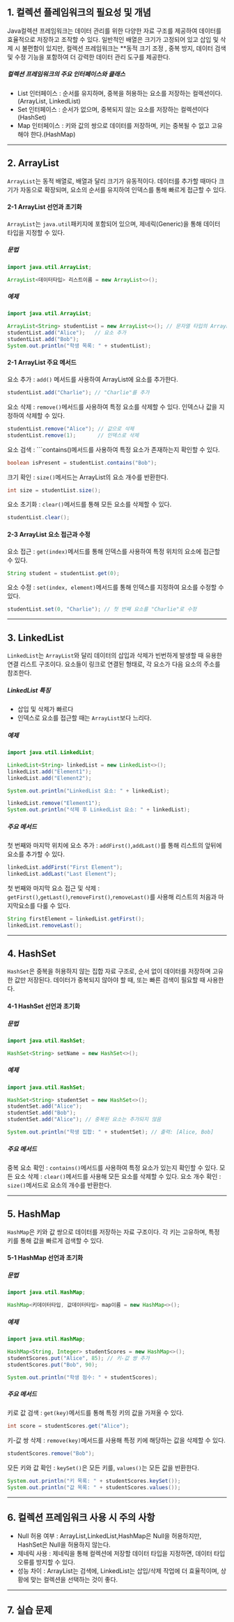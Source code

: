 ## 1. 컬렉션 플레임워크의 필요성 및 개념
Java컬렉션 프레임워크는 데이터 관리를 위한 다양한 자료 구조를 제공하여 데이터를 효율적으로 저장하고 조작할 수 있다. 일반적인 배열은 크기가 고정되어 있고 삽입 및 삭제 시 불편함이 있지만, 컬렉션 프레임워크는 **동적 크기 조정
, 중복 방지, 데이터 검색 및 수정 기능을 포함하여 더 강력한 데이터 관리 도구를 제공한다.

##### 컬렉션 프레임워크의 주요 인터페이스와 클래스
+ List 인터페이스 : 순서를 유지하며, 중복을 허용하는 요소를 저장하는 컬렉션이다. (ArrayList, LinkedList)
+ Set 인터페이스 : 순서가 없으며, 중복되지 않는 요소를 저장하는 컬렉션이다(HashSet)
+ Map 인터페이스 : 키와 값의 쌍으로 데이터를 저장하며, 키는 중복될 수 없고 고유해야 한다.(HashMap)

--------------------------------
## 2. ArrayList
```ArrayList```는 동적 배열로, 배열과 달리 크기가 유동적이다. 데이터를 추가할 때마다 크기가 자동으로 확장되며, 요소의 순서를 유지하여 인덱스를 통해 빠르게 접근할 수 있다.

#### 2-1 ArrayList 선언과 초기화
```ArrayList```는 ```java.util```패키지에 포함되어 있으며, 제네릭(Generic)을 통해 데이터 타입을 지정할 수 있다.

##### 문법
```java
import java.util.ArrayList;

ArrayList<데이터타입> 리스트이름 = new ArrayList<>();
```
##### 예제
```java
import java.util.ArrayList;

ArrayList<String> studentList = new ArrayList<>(); // 문자열 타입의 ArrayList 생성
studentList.add("Alice");   // 요소 추가
studentList.add("Bob");
System.out.println("학생 목록: " + studentList);
```

#### 2-1 ArrayList 주요 메서드
요소 추가 : ```add()``` 메서드를 사용하여 ArrayList에 요소를 추가한다.
```java
studentList.add("Charlie"); // "Charlie"를 추가
```
요소 삭제 : ```remove()```메서드를 사용하여 특정 요소를 삭제할 수 있다. 인덱스나 값을 지정하여 삭제할 수 있다.
```java
studentList.remove("Alice"); // 값으로 삭제
studentList.remove(1);       // 인덱스로 삭제
```
요소 검색 : ```contains()메서드를 사용하여 특정 요소가 존재하는지 확인할 수 있다.
```java
boolean isPresent = studentList.contains("Bob");
```
크기 확인 : ```size()```메서드는 ArrayList의 요소 개수를 반환한다.
```java
int size = studentList.size();
```
요소 초기화 : ```clear()```메서드를 통해 모든 요소를 삭제할 수 있다.
```java
studentList.clear();
```

#### 2-3 ArrayList 요소 접근과 수정
요소 접근 : ```get(index)```메서드를 통해 인덱스를 사용하여 특정 위치의 요소에 접근할 수 있다.
```java
String student = studentList.get(0);
```
요소 수정 : ```set(index, element)```메서드를 통해 인덱스를 지정하여 요소를 수정할 수 있다.
```java
studentList.set(0, "Charlie"); // 첫 번째 요소를 "Charlie"로 수정
```

------------------------------
## 3. LinkedList
```LinkedList```는 ```ArrayList```와 달리 데이터의 삽입과 삭제가 빈번하게 발생할 때 유용한 연결 리스트 구조이다. 요소들이 링크로 연결된 형태로, 각 요소가 다음 요소의 주소를 참조한다.

##### LinkedList 특징
+ 삽입 및 삭제가 빠르다
+ 인덱스로 요소를 접근할 때는 ```ArrayList```보다 느리다.

##### 예제
```java
import java.util.LinkedList;

LinkedList<String> linkedList = new LinkedList<>();
linkedList.add("Element1");
linkedList.add("Element2");

System.out.println("LinkedList 요소: " + linkedList);

linkedList.remove("Element1");
System.out.println("삭제 후 LinkedList 요소: " + linkedList);
```

##### 주요 메서드
첫 번째와 마지막 위치에 요소 추가 : ```addFirst()```,```addLast()```를 통해 리스트의 앞뒤에 요소를 추가할 수 있다.
```java
linkedList.addFirst("First Element");
linkedList.addLast("Last Element");
```
첫 번째와 마지막 요소 접근 및 삭제 : ```getFirst()```,```getLast()```,```removeFirst()```,```removeLast()```를 사용해 리스트의 처음과 마지막요소를 다룰 수 있다.
```java
String firstElement = linkedList.getFirst();
linkedList.removeLast();
```
-------------------
## 4. HashSet
```HashSet```은 중복을 허용하지 않는 집합 자료 구조로, 순서 없이 데이터를 저장하며 고유한 값만 저장된다. 데이터가 중복되지 않아야 할 때, 또는 빠른 검색이 필요할 때 사용한다.
#### 4-1 HashSet 선언과 초기화
##### 문법
```java
import java.util.HashSet;

HashSet<String> setName = new HashSet<>();
```
##### 예제
```java
import java.util.HashSet;

HashSet<String> studentSet = new HashSet<>();
studentSet.add("Alice");
studentSet.add("Bob");
studentSet.add("Alice"); // 중복된 요소는 추가되지 않음

System.out.println("학생 집합: " + studentSet); // 출력: [Alice, Bob]
```
##### 주요 메서드
중복 요소 확인 : ```contains()```메서드를 사용하여 특정 요소가 있는지 확인할 수 있다.
모든 요소 삭제 : ```clear()```메서드를 사용해 모든 요소를 삭제할 수 있다.
요소 개수 확인 : ```size()```메서드로 요소의 개수를 반환한다.

--------------------
## 5. HashMap
```HashMap```은 키와 값 쌍으로 데이터를 저장하는 자료 구조이다. 각 키는 고유하며, 특정 키를 통해 값을 빠르게 검색할 수 있다.
#### 5-1 HashMap 선언과 초기화
##### 문법
```java
import java.util.HashMap;

HashMap<키데이터타입, 값데이터타입> map이름 = new HashMap<>();
```
##### 예제
```java
import java.util.HashMap;

HashMap<String, Integer> studentScores = new HashMap<>();
studentScores.put("Alice", 85); // 키-값 쌍 추가
studentScores.put("Bob", 90);

System.out.println("학생 점수: " + studentScores);
```
##### 주요 메서드
키로 값 검색 : ```get(key)```메서드를 통해 특정 키의 값을 가져올 수 있다.
```java
int score = studentScores.get("Alice");
```
키-값 쌍 삭제 : ```remove(key)```메서드를 사용해 특정 키에 해당하는 값을 삭제할 수 있다.
```java
studentScores.remove("Bob");
```
모든 키와 값 확인 : ```keySet()```은 모든 키를, ```values()```는 모든 값을 반환한다.
```java
System.out.println("키 목록: " + studentScores.keySet());
System.out.println("값 목록: " + studentScores.values());
```
-------------------
## 6. 컬렉션 프레임워크 사용 시 주의 사항
+ Null 허용 여부 : ArrayList,LinkedList,HashMap은 Null을 허용하지만, HashSet은 Null을 허용하지 않는다.
+ 제네릭 사용 : 제네릭을 통해 컬렉션에 저장할 데이터 타입을 지정하면, 데이터 타입 오류를 방지할 수 있다.
+ 성능 차이 : ArrayList는 검색에, LinkedList는 삽입/삭제 작업에 더 효율적이며, 상황에 맞는 컬렉션을 선택하는 것이 좋다.
------------
## 7. 실습 문제
